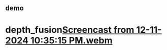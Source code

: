 
## demo
# depth_fusion[Screencast from 12-11-2024 10:35:15 PM.webm](https://github.com/user-attachments/assets/baf58067-0dd9-4933-9c66-57fa8119de61)
